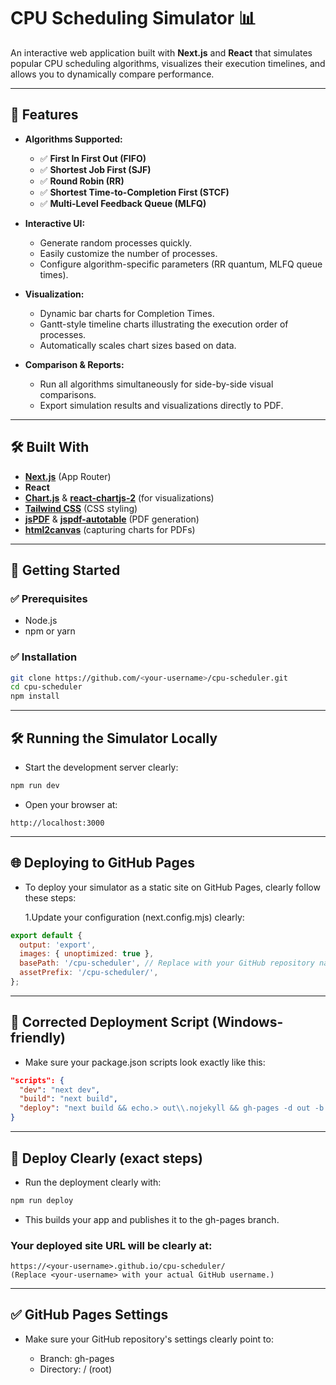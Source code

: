 # CPU Scheduling Simulator 📊

An interactive web application built with **Next.js** and **React** that simulates popular CPU scheduling algorithms, visualizes their execution timelines, and allows you to dynamically compare performance.

---

## 🚀 Features

- **Algorithms Supported:**
  - ✅ **First In First Out (FIFO)**
  - ✅ **Shortest Job First (SJF)**
  - ✅ **Round Robin (RR)**
  - ✅ **Shortest Time-to-Completion First (STCF)**
  - ✅ **Multi-Level Feedback Queue (MLFQ)**

- **Interactive UI:**
  - Generate random processes quickly.
  - Easily customize the number of processes.
  - Configure algorithm-specific parameters (RR quantum, MLFQ queue times).

- **Visualization:**
  - Dynamic bar charts for Completion Times.
  - Gantt-style timeline charts illustrating the execution order of processes.
  - Automatically scales chart sizes based on data.

- **Comparison & Reports:**
  - Run all algorithms simultaneously for side-by-side visual comparisons.
  - Export simulation results and visualizations directly to PDF.

---

## 🛠 Built With

- **[Next.js](https://nextjs.org)** (App Router)
- **React**
- **[Chart.js](https://www.chartjs.org)** & **[react-chartjs-2](https://react-chartjs-2.js.org)** (for visualizations)
- **[Tailwind CSS](https://tailwindcss.com)** (CSS styling)
- **[jsPDF](https://github.com/parallax/jsPDF)** & **[jspdf-autotable](https://github.com/simonbengtsson/jsPDF-AutoTable)** (PDF generation)
- **[html2canvas](https://html2canvas.hertzen.com/)** (capturing charts for PDFs)

---

## 🚩 Getting Started

### ✅ **Prerequisites**

- Node.js
- npm or yarn

### ✅ **Installation**

```bash
git clone https://github.com/<your-username>/cpu-scheduler.git
cd cpu-scheduler
npm install
```

---

## 🛠️ Running the Simulator Locally
 - Start the development server clearly:
```bash
npm run dev
```
 - Open your browser at:
```arduino
http://localhost:3000
```

---

## 🌐 Deploying to GitHub Pages
 - To deploy your simulator as a static site on GitHub Pages, clearly follow these steps:

    1.Update your configuration (next.config.mjs) clearly:
```js
export default {
  output: 'export',
  images: { unoptimized: true },
  basePath: '/cpu-scheduler', // Replace with your GitHub repository name exactly
  assetPrefix: '/cpu-scheduler/',
};
```

---

## 📌 Corrected Deployment Script (Windows-friendly)
 - Make sure your package.json scripts look exactly like this:
```json
"scripts": {
  "dev": "next dev",
  "build": "next build",
  "deploy": "next build && echo.> out\\.nojekyll && gh-pages -d out -b gh-pages"
}
```

---

## 🚀 Deploy Clearly (exact steps)
 - Run the deployment clearly with:
```bash
npm run deploy
```
 - This builds your app and publishes it to the gh-pages branch.

### Your deployed site URL will be clearly at:
```arduino
https://<your-username>.github.io/cpu-scheduler/
(Replace <your-username> with your actual GitHub username.)
```

---

## ✅ GitHub Pages Settings
 - Make sure your GitHub repository's settings clearly point to:

   - Branch: gh-pages
   - Directory: / (root)

